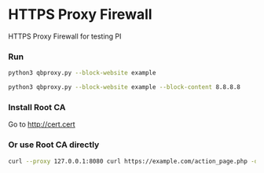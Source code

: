 # HTTPS Proxy Firewall
HTTPS Proxy Firewall for testing PI

### Run
```sh
python3 qbproxy.py --block-website example
```
```sh
python3 qbproxy.py --block-website example --block-content 8.8.8.8
```

### Install Root CA
Go to http://cert.cert

### Or use Root CA directly
```sh
curl --proxy 127.0.0.1:8080 curl https://example.com/action_page.php -d "test=value1" --cacert root_ca.crt
```
